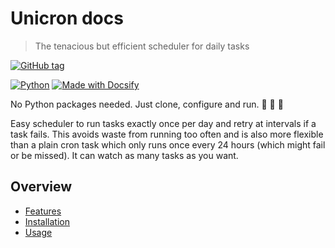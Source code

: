# Unicron docs
> The tenacious but efficient scheduler for daily tasks

[![GitHub tag](https://img.shields.io/github/tag/MichaelCurrin/unicron.svg)](https://GitHub.com/MichaelCurrin/unicron/releases/)

[![Python](https://img.shields.io/badge/python->=3.6-blue.svg?logo=python&logoColor=white)](https://python.org/)
[![Made with Docsify](https://img.shields.io/badge/docs-docsifyJS-blue)](https://docsify.js.org/)


No Python packages needed. Just clone, configure and run. 🐍 🎉 🦄

Easy scheduler to run tasks exactly once per day and retry at intervals if a task fails. This avoids waste from running too often and is also more flexible than a plain cron task which only runs once every 24 hours (which might fail or be missed). It can watch as many tasks as you want.

<!-- Note Docsify does not support :unicorn: so use unicode above instead. -->

## Overview

- [Features](features.md)
- [Installation](installation.md)
- [Usage](usage.md)
